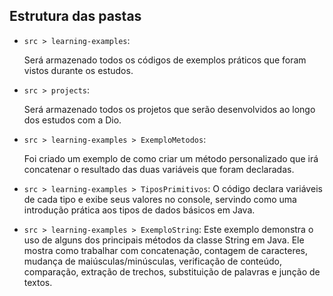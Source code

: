## Estrutura das pastas
- `src > learning-examples`:
   
    Será armazenado todos os códigos de exemplos práticos que foram vistos durante os estudos.

- `src > projects`:
    
    Será armazenado todos os projetos que serão desenvolvidos ao longo dos estudos com a Dio.

- `src > learning-examples > ExemploMetodos`:
    
    Foi criado um exemplo de como criar um método personalizado que irá concatenar o resultado das duas variáveis que foram declaradas.

- `src > learning-examples > TiposPrimitivos`:
    O código declara variáveis de cada tipo e exibe seus valores no console, servindo como uma introdução prática aos tipos de dados básicos em Java.

- `src > learning-examples > ExemploString`:
    Este exemplo demonstra o uso de alguns dos principais métodos da classe String em Java. Ele mostra como trabalhar com concatenação, contagem de caracteres, mudança de maiúsculas/minúsculas, verificação de conteúdo, comparação, extração de trechos, substituição de palavras e junção de textos.
